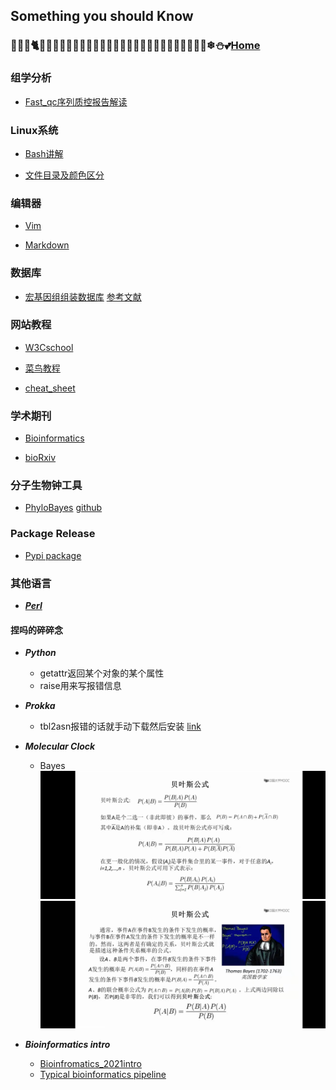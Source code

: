 ## Something you should Know

### 🐸🦄🐾🐈🐇🐬🐠🦉🎈🎊🎀🎀🎀🎄🧸🍕🍟🍙🍤🍨🍧🍦🍰🧁🍬🍓🍄🌸🍀❄⛄💕[Home](https://runjiaji.github.io/blog/)

### 组学分析
- [Fast_qc序列质控报告解读](https://www.jianshu.com/p/a1eb03d63083)

### Linux系统
- [Bash讲解](https://wangdoc.com/bash/intro.html)

- [文件目录及颜色区分](https://blog.csdn.net/superhoy/article/details/52611452)

### 编辑器
- [Vim](https://www.vpser.net/manage/vi.html)

- [Markdown](https://markdown.com.cn/)

### 数据库
- [宏基因组组装数据库](https://genome.jgi.doe.gov/GEMs)   [参考文献](https://escholarship.org/content/qt42k112z2/qt42k112z2.pdf)

### 网站教程
- [W3Cschool](https://www.w3schools.com/)

- [菜鸟教程](https://www.runoob.com/)

- [cheat_sheet](https://simplecheatsheet.com/)

### 学术期刊
- [Bioinformatics](https://academic.oup.com/bioinformatics/)

- [bioRxiv](https://www.biorxiv.org/)

### 分子生物钟工具
- [PhyloBayes](https://hpc.nih.gov/apps/PhyloBayes.html#doc)   [github](https://github.com/bayesiancook/phylobayes/)

### Package Release
- [Pypi package](https://packaging.python.org/tutorials/packaging-projects/)

### 其他语言
- [***Perl***](https://www.perl.org/)

#### 捏吗的碎碎念
- ***Python***
  - getattr返回某个对象的某个属性
  - raise用来写报错信息

- ***Prokka***
  - tbl2asn报错的话就手动下载然后安装 [link](https://www.ncbi.nlm.nih.gov/genbank/tbl2asn2/)

- ***Molecular Clock***
  - Bayes
![Bayes Formula1](https://raw.githubusercontent.com/RunJiaJi/blog/main/Beyes_Formula1.jpg)
![Bayes_Formula2](https://raw.githubusercontent.com/RunJiaJi/blog/main/Beyes_Formula2.jpg)

- ***Bioinformatics intro***
  - [Bioinfromatics_2021intro](https://github.com/RunJiaJi/blog/blob/main/Bioinformatics_introduction_2021.pdf)
  - [Typical bioinformatics pipeline](src/Typical_bioinformatics_pipeline.jpeg)
